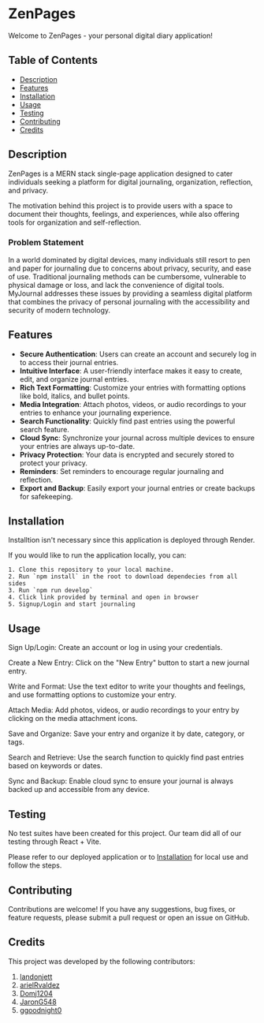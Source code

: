 # ZenPages

Welcome to ZenPages - your personal digital diary application!

## Table of Contents

- [Description](#description)
- [Features](#features)
- [Installation](#installation)
- [Usage](#usage)
- [Testing](#testing)
- [Contributing](#contributing)
- [Credits](#credits)

## Description

ZenPages is a MERN stack single-page application designed to cater individuals seeking a platform for digital journaling, organization, reflection, and privacy.

The motivation behind this project is to provide users with a space to document their thoughts, feelings, and experiences, while also offering tools for organization and self-reflection.

### Problem Statement

In a world dominated by digital devices, many individuals still resort to pen and paper for journaling due to concerns about privacy, security, and ease of use. Traditional journaling methods can be cumbersome, vulnerable to physical damage or loss, and lack the convenience of digital tools. MyJournal addresses these issues by providing a seamless digital platform that combines the privacy of personal journaling with the accessibility and security of modern technology.

## Features

- **Secure Authentication**: Users can create an account and securely log in to access their journal entries.
- **Intuitive Interface**: A user-friendly interface makes it easy to create, edit, and organize journal entries.
- **Rich Text Formatting**: Customize your entries with formatting options like bold, italics, and bullet points.
- **Media Integration**: Attach photos, videos, or audio recordings to your entries to enhance your journaling experience.
- **Search Functionality**: Quickly find past entries using the powerful search feature.
- **Cloud Sync**: Synchronize your journal across multiple devices to ensure your entries are always up-to-date.
- **Privacy Protection**: Your data is encrypted and securely stored to protect your privacy.
- **Reminders**: Set reminders to encourage regular journaling and reflection.
- **Export and Backup**: Easily export your journal entries or create backups for safekeeping.

## Installation

Installtion isn't necessary since this application is deployed through Render.

If you would like to run the application locally, you can:

    1. Clone this repository to your local machine.
    2. Run `npm install` in the root to download dependecies from all sides
    3. Run `npm run develop`
    4. Click link provided by terminal and open in browser
    5. Signup/Login and start journaling

## Usage

Sign Up/Login: Create an account or log in using your credentials.

Create a New Entry: Click on the "New Entry" button to start a new journal entry.

Write and Format: Use the text editor to write your thoughts and feelings, and use formatting options to customize your entry.

Attach Media: Add photos, videos, or audio recordings to your entry by clicking on the media attachment icons.

Save and Organize: Save your entry and organize it by date, category, or tags.

Search and Retrieve: Use the search function to quickly find past entries based on keywords or dates.

Sync and Backup: Enable cloud sync to ensure your journal is always backed up and accessible from any device.

## Testing

No test suites have been created for this project. Our team did all of our testing through React + Vite.

Please refer to our deployed application or to [Installation](#installation) for local use and follow the steps.

## Contributing

Contributions are welcome! If you have any suggestions, bug fixes, or feature requests, please submit a pull request or open an issue on GitHub.

## Credits

This project was developed by the following contributors:
1. [landonjett](https://github.com/landonjett)
2. [arielRvaldez](https://github.com/arielRvaldez)
3. [Domj1204](https://github.com/Domj1204)
4. [JaronG548](https://github.com/JaronG548)
5. [ggoodnight0](https://github.com/ggoodnight0)
